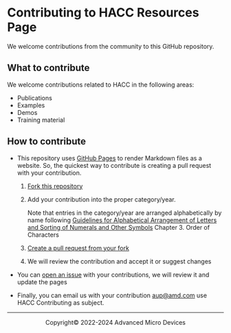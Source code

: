 # Contributing to HACC Resources Page

We welcome contributions from the community to this GitHub repository.

## What to contribute

We welcome contributions related to HACC in the following areas:

* Publications
* Examples
* Demos
* Training material

## How to contribute

* This repository uses [GitHub Pages](https://pages.github.com/) to render Markdown files as a website. So, the quickest way to contribute is creating a pull request with your contribution.

  1. [Fork this repository](https://docs.github.com/en/free-pro-team@latest/github/getting-started-with-github/fork-a-repo)

  1. Add your contribution into the proper category/year.

     Note that entries in the category/year are arranged alphabetically by name following [Guidelines for Alphabetical Arrangement of Letters and Sorting of Numerals and Other Symbols](https://www.niso.org/sites/default/files/2017-08/tr03.pdf) Chapter 3. Order of Characters

  1. [Create a pull request from your fork](https://docs.github.com/en/free-pro-team@latest/github/collaborating-with-issues-and-pull-requests/creating-a-pull-request-from-a-fork)

  1. We will review the contribution and accept it or suggest changes

* You can [open an issue](https://docs.github.com/en/free-pro-team@latest/github/managing-your-work-on-github/creating-an-issue) with your contributions, we will review it and update the pages

* Finally, you can email us with your contribution <aup@amd.com> use HACC Contributing as subject.

---------------------------------------
<p align="center">Copyright&copy; 2022-2024 Advanced Micro Devices</p>